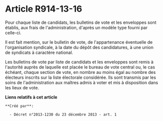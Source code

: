 # Article R914-13-16

Pour chaque liste de candidats, les bulletins de vote et les enveloppes sont établis, aux frais de l'administration, d'après
un modèle type fourni par celle-ci. 

Il est fait mention, sur le bulletin de vote, de l'appartenance éventuelle de l'organisation syndicale, à la date du dépôt
des candidatures, à une union de syndicats à caractère national. 

Les bulletins de vote par liste de candidats et les enveloppes sont remis à l'autorité auprès de laquelle est placée le
bureau de vote central ou, le cas échéant, chaque section de vote, en nombre au moins égal au nombre des électeurs inscrits
sur la liste électorale considérée. Ils sont transmis par les soins de l'administration aux maîtres admis à voter et mis à
disposition dans les lieux de vote.

**Liens relatifs à cet article**

	**Créé par**:

	  - Décret n°2013-1230 du 23 décembre 2013 - art. 1
